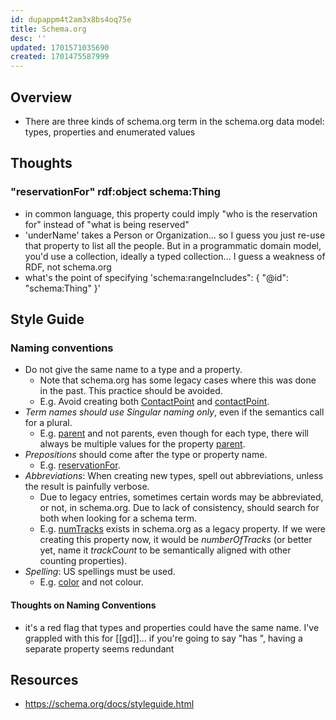 ```yaml
---
id: dupappm4t2am3x8bs4oq75e
title: Schema.org
desc: ''
updated: 1701571035690
created: 1701475587999
---
```


## Overview

- There are three kinds of schema.org term in the schema.org data model: types, properties and enumerated values

## Thoughts

### "reservationFor" rdf:object schema:Thing

- in common language, this property could imply "who is the reservation for" instead of "what is being reserved"
- 'underName' takes a Person or Organization... so I guess you just re-use that property to list all the people. But in a programmatic domain model, you'd use a collection, ideally a typed collection... I guess a weakness of RDF, not schema.org
- what's the point of specifying 'schema:rangeIncludes": { "@id": "schema:Thing" }'

## Style Guide

### Naming conventions

-   Do not give the same name to a type and a property.
    -   Note that schema.org has some legacy cases where this was done in the past. This practice should be avoided.
    -   E.g. Avoid creating both [ContactPoint](https://schema.org/ContactPoint) and [contactPoint](https://schema.org/contactPoint).
-   _Term names should use Singular naming only_, even if the semantics call for a plural.
    -   E.g. [parent](https://schema.org/parent) and not parents, even though for each type, there will always be multiple values for the property [parent](https://schema.org/parent).
-   _Prepositions_ should come after the type or property name.
    -   E.g. [reservationFor](https://schema.org/reservationFor).
-   _Abbreviations_: When creating new types, spell out abbreviations, unless the result is painfully verbose.
    -   Due to legacy entries, sometimes certain words may be abbreviated, or not, in schema.org. Due to lack of consistency, should search for both when looking for a schema term.
    -   E.g. [numTracks](https://schema.org/numTracks) exists in schema.org as a legacy property. If we were creating this property now, it would be _numberOfTracks_ (or better yet, name it _trackCount_ to be semantically aligned with other counting properties).
-   _Spelling_: US spellings must be used.
    -   E.g. [color](https://schema.org/color) and not colour.

#### Thoughts on Naming Conventions

- it's a red flag that types and properties could have the same name. I've grappled with this for [[gd]]... if you're going to say "has <type>", having a separate property seems redundant

## Resources

- https://schema.org/docs/styleguide.html